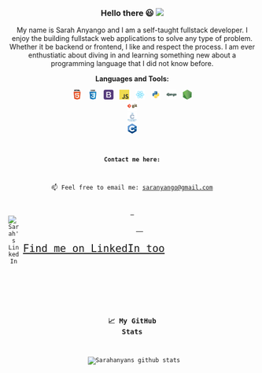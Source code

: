 <div align="center"><br>

### **Hello there** :smiley: <img src="https://media.giphy.com/media/hvRJCLFzcasrR4ia7z/giphy.gif" width="25px">

My name is Sarah Anyango and I am a self-taught fullstack developer. I enjoy the building fullstack web applications to solve any type of problem. Whether it be backend or frontend, I like and respect the process. I am ever enthustiatic  about diving in and learning something new about a programming language that I did not know before.

**Languages and Tools:** 

<code style="margin:0.25rem;"><img height="20" src="https://raw.githubusercontent.com/github/explore/80688e429a7d4ef2fca1e82350fe8e3517d3494d/topics/html/html.png"></code>
<code style="margin:0.25rem;"><img height="20" src="https://raw.githubusercontent.com/github/explore/80688e429a7d4ef2fca1e82350fe8e3517d3494d/topics/css/css.png"></code>
<code style="margin:0.25rem;"><img height="20" src="https://raw.githubusercontent.com/github/explore/80688e429a7d4ef2fca1e82350fe8e3517d3494d/topics/bootstrap/bootstrap.png"></code>
<code style="margin:0.25rem;"><img height="20" src="https://raw.githubusercontent.com/github/explore/80688e429a7d4ef2fca1e82350fe8e3517d3494d/topics/javascript/javascript.png"></code>
<code style="margin:0.25rem;"><img height="20" src="https://raw.githubusercontent.com/github/explore/80688e429a7d4ef2fca1e82350fe8e3517d3494d/topics/react/react.png"></code>
<code style="margin:0.25rem;"><img height="20" src="https://raw.githubusercontent.com/github/explore/80688e429a7d4ef2fca1e82350fe8e3517d3494d/topics/python/python.png"></code>
<code style="margin:0.25rem;"><img height="20" src="https://raw.githubusercontent.com/github/explore/80688e429a7d4ef2fca1e82350fe8e3517d3494d/topics/django/django.png"></code>
<code style="margin:0.25rem;"><img height="20" src="https://raw.githubusercontent.com/github/explore/80688e429a7d4ef2fca1e82350fe8e3517d3494d/topics/nodejs/nodejs.png"></code>
<code>
<code style="margin:0.25rem;"><img height="20" src="https://raw.githubusercontent.com/github/explore/80688e429a7d4ef2fca1e82350fe8e3517d3494d/topics/git/git.png"></code>
<code style="margin:0.25rem;"><img height="20" src="https://raw.githubusercontent.com/github/explore/80688e429a7d4ef2fca1e82350fe8e3517d3494d/topics/c/c.png"></code>
<code style="margin:0.25rem;"><img height="20" src="https://raw.githubusercontent.com/github/explore/80688e429a7d4ef2fca1e82350fe8e3517d3494d/topics/cpp/cpp.png"></code>

**Contact me here:**


📫 Feel free to email me: saranyango@gmail.com

<a href="https://www.linkedin.com/in/sarah-anyango/"> 
<img align="left" alt="Sarah's LinkedIn" width="22px" src="https://raw.githubusercontent.com/peterthehan/peterthehan/master/assets/linkedin.svg" style="margin-right:0.5rem;" />
  <p align="left" style="font-size:1.3rem">Find me on LinkedIn too</p>
</a>
<br>


### 📈 **My GitHub Stats**

<p align="center"> <img src="https://github-readme-stats.vercel.app/api?username=Sarahanyan&show_icons=true&theme=gotham&hide=contribs,stars" alt="Sarahanyans github stats" />

</div>
